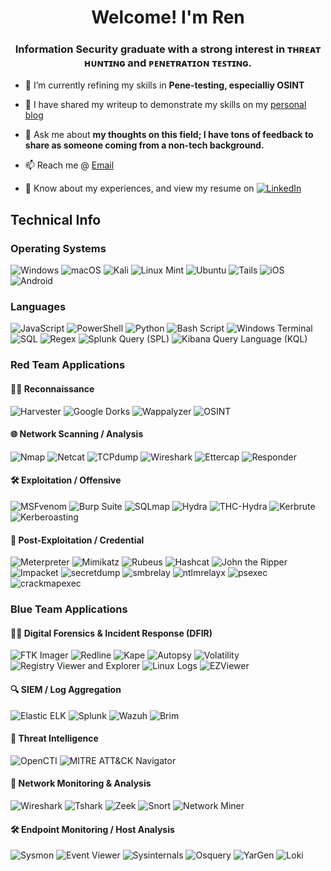 <h1 align="center">Welcome! I'm Ren</h1>
<h3 align="center">Information Security graduate with a strong interest in ᴛʜʀᴇᴀᴛ ʜᴜɴᴛɪɴɢ and ᴘᴇɴᴇᴛʀᴀᴛɪᴏɴ ᴛᴇꜱᴛɪɴɢ.</h3>

- 🌱 I’m currently refining my skills in **Pene-testing, especialliy OSINT**

- 📝 I have shared my writeup to demonstrate my skills on my [personal blog](https://1earnwithren.wordpress.com/notes-sharing/)

- 💬 Ask me about **my thoughts on this field; I have tons of feedback to share as someone coming from a non-tech background.**

- 📫 Reach me @ [Email](mailto:yurensie.tech@gmail.com)

- 📄 Know about my experiences, and view my resume on [![LinkedIn](https://img.shields.io/badge/linkedin-%230077B5.svg?style=flat-square&logo=linkedin&logoColor=white)](https://linkedin.com/in/yurensie)

## Technical Info
### Operating Systems
![Windows](https://img.shields.io/badge/Windows-0078D6?style=for-the-badge&logo=windows&logoColor=white)
![macOS](https://img.shields.io/badge/mac%20os-000000?style=for-the-badge&logo=macos&logoColor=F0F0F0)
![Kali](https://img.shields.io/badge/Kali-268BEE?style=for-the-badge&logo=kalilinux&logoColor=white)
![Linux Mint](https://img.shields.io/badge/Linux%20Mint-87CF3E?style=for-the-badge&logo=Linux%20Mint&logoColor=white)
![Ubuntu](https://img.shields.io/badge/Ubuntu-E95420?style=for-the-badge&logo=ubuntu&logoColor=white)
![Tails](https://img.shields.io/badge/Tails%20-56347C?&style=for-the-badge&logo=tails&logoColor=white)
![iOS](https://img.shields.io/badge/iOS-000000?style=for-the-badge&logo=ios&logoColor=white)
![Android](https://img.shields.io/badge/Android-3DDC84?style=for-the-badge&logo=android&logoColor=white)

### Languages
![JavaScript](https://img.shields.io/badge/javascript-%23323330.svg?style=for-the-badge&logo=javascript&logoColor=%23F7DF1E)
![PowerShell](https://img.shields.io/badge/PowerShell-%235391FE.svg?style=for-the-badge&logo=powershell&logoColor=white)
![Python](https://img.shields.io/badge/python-3670A0?style=for-the-badge&logo=python&logoColor=ffdd54)
![Bash Script](https://img.shields.io/badge/bash_script-%23121011.svg?style=for-the-badge&logo=gnu-bash&logoColor=white)
![Windows Terminal](https://img.shields.io/badge/Windows%20Terminal-%234D4D4D.svg?style=for-the-badge&logo=windows-terminal&logoColor=white)
![SQL](https://img.shields.io/badge/SQL-%2300618A.svg?style=for-the-badge&logo=sqlite&logoColor=white)
![Regex](https://img.shields.io/badge/Regex-%234B0082.svg?style=for-the-badge&logoColor=white)
![Splunk Query (SPL)](https://img.shields.io/badge/Splunk%20Query%20(SPL)-%23000000.svg?style=for-the-badge&logo=splunk&logoColor=white)
![Kibana Query Language (KQL)](https://img.shields.io/badge/Kibana%20Query%20Language%20(KQL)-%235A6378.svg?style=for-the-badge&logo=elastic&logoColor=white)

### Red Team Applications
#### 🕵️‍♂️ Reconnaissance
![Harvester](https://img.shields.io/badge/Harvester-%232E2E2E.svg?style=for-the-badge&logoColor=white)
![Google Dorks](https://img.shields.io/badge/Google%20Dorks-%232E2E2E.svg?style=for-the-badge&logoColor=white)
![Wappalyzer](https://img.shields.io/badge/Wappalyzer-%232E2E2E.svg?style=for-the-badge&logo=wappalyzer&logoColor=white)
![OSINT](https://img.shields.io/badge/OSINT-%232E2E2E.svg?style=for-the-badge&logo=OSINT&logoColor=white)

#### 🌐 Network Scanning / Analysis
![Nmap](https://img.shields.io/badge/Nmap-%230A1931.svg?style=for-the-badge&logoColor=white)
![Netcat](https://img.shields.io/badge/Netcat-%230A1931.svg?style=for-the-badge&logoColor=white)
![TCPdump](https://img.shields.io/badge/TCPdump-%230A1931.svg?style=for-the-badge&logoColor=white)
![Wireshark](https://img.shields.io/badge/Wireshark-%230A1931.svg?style=for-the-badge&logo=wireshark&logoColor=white)
![Ettercap](https://img.shields.io/badge/Ettercap-%230A1931.svg?style=for-the-badge&logoColor=white)
![Responder](https://img.shields.io/badge/Responder-%230A1931.svg?style=for-the-badge&logoColor=white)

#### 🛠️ Exploitation / Offensive
![MSFvenom](https://img.shields.io/badge/MSFvenom-%238B0000.svg?style=for-the-badge&logoColor=white)
![Burp Suite](https://img.shields.io/badge/Burp%20Suite-%238B0000.svg?style=for-the-badge&logo=burpsuite&logoColor=white)
![SQLmap](https://img.shields.io/badge/SQLmap-%238B0000.svg?style=for-the-badge&logoColor=white)
![Hydra](https://img.shields.io/badge/Hydra-%238B0000.svg?style=for-the-badge&logoColor=white)
![THC-Hydra](https://img.shields.io/badge/THC--Hydra-%238B0000.svg?style=for-the-badge&logoColor=white)
![Kerbrute](https://img.shields.io/badge/Kerbrute-%238B0000.svg?style=for-the-badge&logoColor=white)
![Kerberoasting](https://img.shields.io/badge/Kerberoasting-%238B0000.svg?style=for-the-badge&logoColor=white)

#### 🧠 Post-Exploitation / Credential
![Meterpreter](https://img.shields.io/badge/Meterpreter-%233D2C8D.svg?style=for-the-badge&logoColor=white)
![Mimikatz](https://img.shields.io/badge/Mimikatz-%233D2C8D.svg?style=for-the-badge&logoColor=white)
![Rubeus](https://img.shields.io/badge/Rubeus-%233D2C8D.svg?style=for-the-badge&logoColor=white)
![Hashcat](https://img.shields.io/badge/Hashcat-%233D2C8D.svg?style=for-the-badge&logoColor=white)
![John the Ripper](https://img.shields.io/badge/John%20the%20Ripper-%233D2C8D.svg?style=for-the-badge&logoColor=white)
![Impacket](https://img.shields.io/badge/Impacket-%233D2C8D.svg?style=for-the-badge&logoColor=white)
![secretdump](https://img.shields.io/badge/secretdump-%233D2C8D.svg?style=for-the-badge&logoColor=white)
![smbrelay](https://img.shields.io/badge/smbrelay-%233D2C8D.svg?style=for-the-badge&logoColor=white)
![ntlmrelayx](https://img.shields.io/badge/ntlmrelayx-%233D2C8D.svg?style=for-the-badge&logoColor=white)
![psexec](https://img.shields.io/badge/psexec-%233D2C8D.svg?style=for-the-badge&logoColor=white)
![crackmapexec](https://img.shields.io/badge/crackmapexec-%233D2C8D.svg?style=for-the-badge&logoColor=white)

### Blue Team Applications
#### 🕵️‍♂️ Digital Forensics & Incident Response (DFIR)
![FTK Imager](https://img.shields.io/badge/FTK%20Imager-%2300648C.svg?style=for-the-badge&logoColor=white)
![Redline](https://img.shields.io/badge/Redline-%2300648C.svg?style=for-the-badge&logoColor=white)
![Kape](https://img.shields.io/badge/Kape-%2300648C.svg?style=for-the-badge&logoColor=white)
![Autopsy](https://img.shields.io/badge/Autopsy-%2300648C.svg?style=for-the-badge&logoColor=white)
![Volatility](https://img.shields.io/badge/Volatility-%2300648C.svg?style=for-the-badge&logoColor=white)
![Registry Viewer and Explorer](https://img.shields.io/badge/Registry%20Viewer%20and%20Explorer-%2300648C.svg?style=for-the-badge&logoColor=white)
![Linux Logs](https://img.shields.io/badge/Linux%20Logs-%2300648C.svg?style=for-the-badge&logo=linux&logoColor=white)
![EZViewer](https://img.shields.io/badge/EZViewer-%2300648C.svg?style=for-the-badge&logoColor=white)


#### 🔍 SIEM / Log Aggregation
![Elastic ELK](https://img.shields.io/badge/Elastic%20ELK-%231F4E79.svg?style=for-the-badge&logo=elastic&logoColor=white)
![Splunk](https://img.shields.io/badge/Splunk-%231F4E79.svg?style=for-the-badge&logo=splunk&logoColor=white)
![Wazuh](https://img.shields.io/badge/Wazuh-%231F4E79.svg?style=for-the-badge&logoColor=white)
![Brim](https://img.shields.io/badge/Brim-%231F4E79.svg?style=for-the-badge&logoColor=white)

#### 🧠 Threat Intelligence
![OpenCTI](https://img.shields.io/badge/OpenCTI-%231F4E79.svg?style=for-the-badge&logoColor=white)
![MITRE ATT&CK Navigator](https://img.shields.io/badge/MITRE%20ATT%26CK%20Navigator-%231F4E79.svg?style=for-the-badge&logo=mitre&logoColor=white)

#### 📡 Network Monitoring & Analysis
![Wireshark](https://img.shields.io/badge/Wireshark-%231F4E79.svg?style=for-the-badge&logo=wireshark&logoColor=white)
![Tshark](https://img.shields.io/badge/Tshark-%231F4E79.svg?style=for-the-badge&logoColor=white)
![Zeek](https://img.shields.io/badge/Zeek-%231F4E79.svg?style=for-the-badge&logoColor=white)
![Snort](https://img.shields.io/badge/Snort-%231F4E79.svg?style=for-the-badge&logoColor=white)
![Network Miner](https://img.shields.io/badge/Network%20Miner-%231F4E79.svg?style=for-the-badge&logoColor=white)

#### 🛠️ Endpoint Monitoring / Host Analysis
![Sysmon](https://img.shields.io/badge/Sysmon-%231F4E79.svg?style=for-the-badge&logoColor=white)
![Event Viewer](https://img.shields.io/badge/Event%20Viewer-%231F4E79.svg?style=for-the-badge&logoColor=white)
![Sysinternals](https://img.shields.io/badge/Sysinternals-%231F4E79.svg?style=for-the-badge&logoColor=white)
![Osquery](https://img.shields.io/badge/Osquery-%231F4E79.svg?style=for-the-badge&logoColor=white)
![YarGen](https://img.shields.io/badge/YarGen-%231F4E79.svg?style=for-the-badge&logoColor=white)
![Loki](https://img.shields.io/badge/Loki-%231F4E79.svg?style=for-the-badge&logoColor=white)
